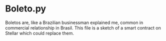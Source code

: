# Boleto.py  
Boletos are, like a Brazilian businessman explained me, common in commercial relationship in Brasil. This file is a sketch of a smart contract on Stellar which could replace them.
